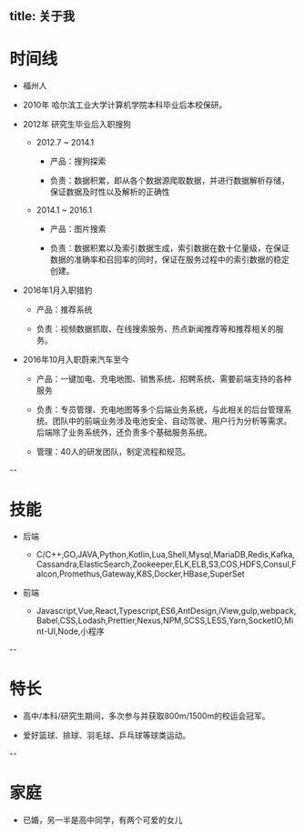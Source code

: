 title: 关于我
--

# 时间线


- 福州人


- 2010年 哈尔滨工业大学计算机学院本科毕业后本校保研。


- 2012年 研究生毕业后入职搜狗


    - 2012.7 ~ 2014.1


         - 产品：搜狗探索


         - 负责：数据积累，即从各个数据源爬取数据，并进行数据解析存储，保证数据及时性以及解析的正确性


    - 2014.1 ~ 2016.1


         - 产品：图片搜索


         - 负责：数据积累以及索引数据生成，索引数据在数十亿量级，在保证数据的准确率和召回率的同时，保证在服务过程中的索引数据的稳定创建。


- 2016年1月入职猎豹


    - 产品：推荐系统


    - 负责：视频数据抓取、在线搜索服务、热点新闻推荐等和推荐相关的服务。


- 2016年10月入职蔚来汽车至今


    - 产品：一键加电、充电地图、销售系统、招聘系统、需要前端支持的各种服务


    - 负责：专员管理、充电地图等多个后端业务系统，与此相关的后台管理系统。团队中的前端业务涉及电池安全、自动驾驶、用户行为分析等需求。后端除了业务系统外，还负责多个基础服务系统。


    - 管理：40人的研发团队，制定流程和规范。



--

# 技能


- 后端


    - C/C++,GO,JAVA,Python,Kotlin,Lua,Shell,Mysql,MariaDB,Redis,Kafka,Cassandra,ElasticSearch,Zookeeper,ELK,ELB,S3,COS,HDFS,Consul,Falcon,Promethus,Gateway,K8S,Docker,HBase,SuperSet


- 前端


    - Javascript,Vue,React,Typescript,ES6,AntDesign,iView,gulp,webpack,Babel,CSS,Lodash,Prettier,Nexus,NPM,SCSS,LESS,Yarn,SocketIO,Mint-UI,Node,小程序



--

# 特长


- 高中/本科/研究生期间，多次参与并获取800m/1500m的校运会冠军。


- 爱好篮球、排球、羽毛球、乒乓球等球类运动。

--

# 家庭

- 已婚，另一半是高中同学，有两个可爱的女儿

